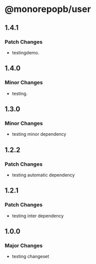 # @monorepopb/user

## 1.4.1

### Patch Changes

- testingdemo.

## 1.4.0

### Minor Changes

- testing.

## 1.3.0

### Minor Changes

- testing minor dependency

## 1.2.2

### Patch Changes

- testing automatic dependency

## 1.2.1

### Patch Changes

- testing inter dependency

## 1.0.0

### Major Changes

- testing changeset
